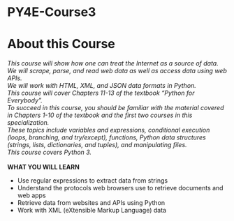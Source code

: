 # PY4E-Course3

<h1>About this Course</h1>

<i>This course will show how one can treat the Internet as a source of data. <br/> 
We will scrape, parse, and read web data as well as access data using web APIs.  <br/>
We will work with HTML, XML, and JSON data formats in Python. <br/> 
This course will cover Chapters 11-13 of the textbook “Python for Everybody”. <br/>
To succeed in this course, you should be familiar with the material covered in Chapters 1-10 of the textbook and the first two courses in this specialization.  <br/>
These topics include variables and expressions, conditional execution (loops, branching, and try/except), functions, Python data structures (strings, lists, dictionaries, and tuples), and manipulating files.  <br/>
This course covers Python 3.</i>
<br/><br/>
<b>WHAT YOU WILL LEARN</b>
<ul>
<li>Use regular expressions to extract data from strings
<li>Understand the protocols web browsers use to retrieve documents and web apps
<li>Retrieve data from websites and APIs using Python
<li>Work with XML (eXtensible Markup Language) data</ul>
